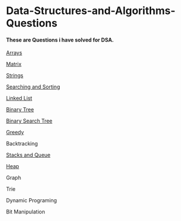 # Data-Structures-and-Algorithms-Questions
#### These are Questions i have solved for DSA.

[Arrays](https://github.com/abhijitgawai/Data-Structures-and-Algorithms-Questions/blob/master/Array%20DSA.ipynb)

[Matrix](https://github.com/abhijitgawai/Data-Structures-and-Algorithms-Questions/blob/master/Matrix%20DSA.ipynb)

[Strings](https://github.com/abhijitgawai/Data-Structures-and-Algorithms-Questions/blob/master/String%20DSA.ipynb)

[Searching and Sorting](https://github.com/abhijitgawai/Data-Structures-and-Algorithms-Questions/blob/master/Searching%20and%20Sorting%20DSA.ipynb)

[Linked List](https://github.com/abhijitgawai/Data-Structures-and-Algorithms-Questions/blob/master/Linked%20List%20DSA.ipynb)

[Binary Tree](https://github.com/abhijitgawai/Data-Structures-and-Algorithms-Questions/blob/master/Binary%20Tree%20DSA.ipynb)

[Binary Search Tree](https://github.com/abhijitgawai/Data-Structures-and-Algorithms-Questions/blob/master/Binary%20Search%20Tree%20DSA.ipynb)

[Greedy](https://github.com/abhijitgawai/Data-Structures-and-Algorithms-Questions/blob/master/Greedy%20DSA.ipynb)

Backtracking

[Stacks and Queue](https://github.com/abhijitgawai/Data-Structures-and-Algorithms-Questions/blob/master/Stack%20and%20Queues%20DSA.ipynb)

[Heap](https://github.com/abhijitgawai/Data-Structures-and-Algorithms-Questions/blob/master/Heap%20DSA.ipynb)

Graph

Trie

Dynamic Programing

Bit Manipulation
